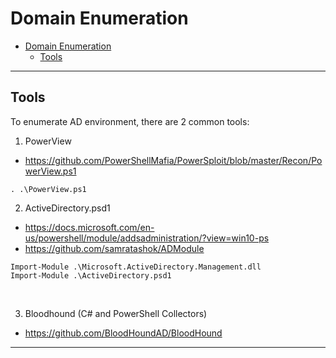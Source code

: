 # Domain Enumeration

- [Domain Enumeration](#domain-enumeration)
  - [Tools](#tools)

----

## Tools

To enumerate AD environment, there are 2 common tools:

1. PowerView

- https://github.com/PowerShellMafia/PowerSploit/blob/master/Recon/PowerView.ps1

```
. .\PowerView.ps1
```

2. ActiveDirectory.psd1

- https://docs.microsoft.com/en-us/powershell/module/addsadministration/?view=win10-ps
- https://github.com/samratashok/ADModule

```
Import-Module .\Microsoft.ActiveDirectory.Management.dll
Import-Module .\ActiveDirectory.psd1
```

<br/>

3. Bloodhound (C# and PowerShell Collectors)
   
- https://github.com/BloodHoundAD/BloodHound

----


